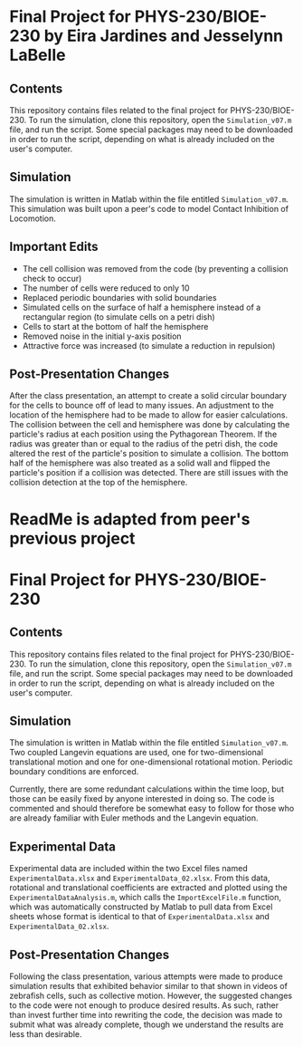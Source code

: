 # Final Project for PHYS-230/BIOE-230 by Eira Jardines and Jesselynn LaBelle

## Contents
This repository contains files related to the final project for PHYS-230/BIOE-230. To run the simulation, clone this repository, open the `Simulation_v07.m` file, and run the script. Some special packages may need to be downloaded in order to run the script, depending on what is already included on the user's computer.

## Simulation
The simulation is written in Matlab within the file entitled `Simulation_v07.m`. This simulation was built upon a peer's code to model Contact Inhibition of Locomotion.

## Important Edits
* The cell collision was removed from the code (by preventing a collision check to occur)
* The number of cells were reduced to only 10
* Replaced periodic boundaries with solid boundaries
* Simulated cells on the surface of half a hemisphere instead of a rectangular region (to simulate cells on a petri dish)
* Cells to start at the bottom of half the hemisphere
* Removed noise in the initial y-axis position
* Attractive force was increased (to simulate a reduction in repulsion)

## Post-Presentation Changes
After the class presentation, an attempt to create a solid circular boundary for the cells to bounce off of lead to many issues. An adjustment to the location of the hemisphere had to be made to allow for easier calculations. The collision between the cell and hemisphere was done by calculating the particle's radius at each position using the Pythagorean Theorem. If the radius was greater than or equal to the radius of the petri dish, the code altered the rest of the particle's position to simulate a collision. The bottom half of the hemisphere was also treated as a solid wall and flipped the particle's position if a collision was detected. There are still issues with the collision detection at the top of the hemisphere. 


# ReadMe is adapted from peer's previous project
# Final Project for PHYS-230/BIOE-230

## Contents
This repository contains files related to the final project for PHYS-230/BIOE-230. To run the simulation, clone this repository, open the `Simulation_v07.m` file, and run the script. Some special packages may need to be downloaded in order to run the script, depending on what is already included on the user's computer.

## Simulation
The simulation is written in Matlab within the file entitled `Simulation_v07.m`. Two coupled Langevin equations are used, one for two-dimensional translational motion and one for one-dimensional rotational motion. Periodic boundary conditions are enforced.

Currently, there are some redundant calculations within the time loop, but those can be easily fixed by anyone interested in doing so. The code is commented and should therefore be somewhat easy to follow for those who are already familiar with Euler methods and the Langevin equation.

## Experimental Data
Experimental data are included within the two Excel files named `ExperimentalData.xlsx` and `ExperimentalData_02.xlsx`. From this data, rotational and translational coefficients are extracted and plotted using the `ExperimentalDataAnalysis.m`, which calls the `ImportExcelFile.m` function, which was automatically constructed by Matlab to pull data from Excel sheets whose format is identical to that of `ExperimentalData.xlsx` and `ExperimentalData_02.xlsx`.

## Post-Presentation Changes
Following the class presentation, various attempts were made to produce simulation results that exhibited behavior similar to that shown in videos of zebrafish cells, such as collective motion. However, the suggested changes to the code were not enough to produce desired results. As such, rather than invest further time into rewriting the code, the decision was made to submit what was already complete, though we understand the results are less than desirable.
